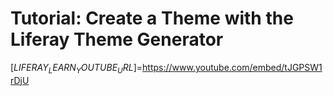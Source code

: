 # Tutorial: Create a Theme with the Liferay Theme Generator

[$LIFERAY_LEARN_YOUTUBE_URL$]=https://www.youtube.com/embed/tJGPSW1rDjU
